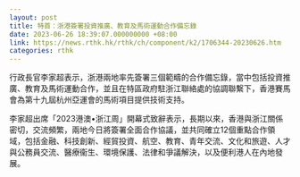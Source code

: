 ```yaml
---
layout: post
title: 特首：浙港簽署投資推廣、教育及馬術運動合作備忘錄
date: 2023-06-26 18:39:07.000000000 +08:00
link: https://news.rthk.hk/rthk/ch/component/k2/1706344-20230626.htm
categories: rthk
---
```


行政長官李家超表示，浙港兩地率先簽署三個範疇的合作備忘錄，當中包括投資推廣、教育及馬術運動合作，並且在特區政府駐浙江聯絡處的協調聯繫下，香港賽馬會為第十九屆杭州亞運會的馬術項目提供技術支持。

李家超出席「2023港澳•浙江周」開幕式致辭表示，長期以來，香港與浙江關係密切，交流頻繁，兩地今日將簽署全面合作協議，並共同確立12個重點合作領域，包括金融、科技創新、經貿投資、航空、教育、青年交流、文化和旅遊、人才與公務員交流、醫療衞生、環境保護、法律和爭議解決，以及便利港人在內地發展。
